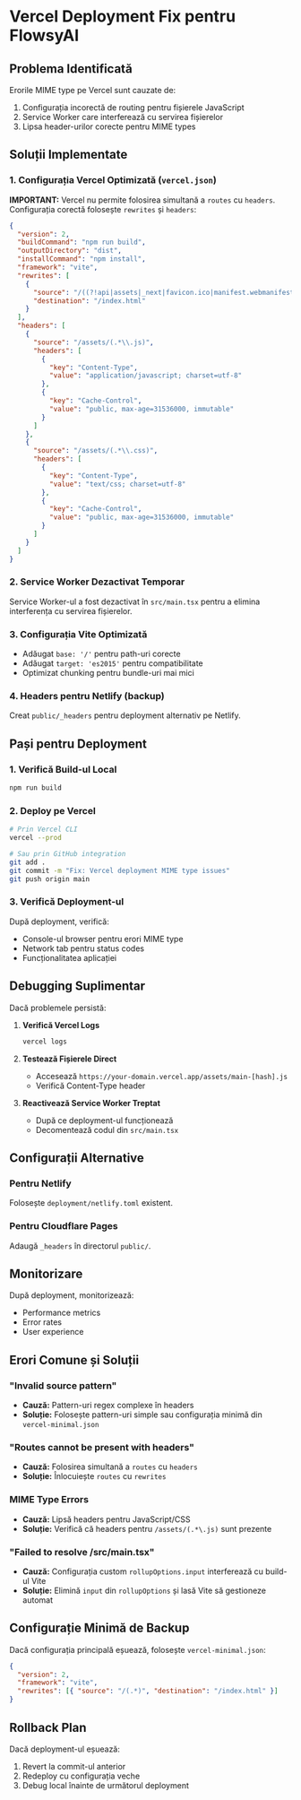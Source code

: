 # Vercel Deployment Fix pentru FlowsyAI

## Problema Identificată

Erorile MIME type pe Vercel sunt cauzate de:

1. Configurația incorectă de routing pentru fișierele JavaScript
2. Service Worker care interferează cu servirea fișierelor
3. Lipsa header-urilor corecte pentru MIME types

## Soluții Implementate

### 1. Configurația Vercel Optimizată (`vercel.json`)

**IMPORTANT:** Vercel nu permite folosirea simultană a `routes` cu `headers`.
Configurația corectă folosește `rewrites` și `headers`:

```json
{
  "version": 2,
  "buildCommand": "npm run build",
  "outputDirectory": "dist",
  "installCommand": "npm install",
  "framework": "vite",
  "rewrites": [
    {
      "source": "/((?!api|assets|_next|favicon.ico|manifest.webmanifest|sw.js|robots.txt).*)",
      "destination": "/index.html"
    }
  ],
  "headers": [
    {
      "source": "/assets/(.*\\.js)",
      "headers": [
        {
          "key": "Content-Type",
          "value": "application/javascript; charset=utf-8"
        },
        {
          "key": "Cache-Control",
          "value": "public, max-age=31536000, immutable"
        }
      ]
    },
    {
      "source": "/assets/(.*\\.css)",
      "headers": [
        {
          "key": "Content-Type",
          "value": "text/css; charset=utf-8"
        },
        {
          "key": "Cache-Control",
          "value": "public, max-age=31536000, immutable"
        }
      ]
    }
  ]
}
```

### 2. Service Worker Dezactivat Temporar

Service Worker-ul a fost dezactivat în `src/main.tsx` pentru a elimina
interferența cu servirea fișierelor.

### 3. Configurația Vite Optimizată

- Adăugat `base: '/'` pentru path-uri corecte
- Adăugat `target: 'es2015'` pentru compatibilitate
- Optimizat chunking pentru bundle-uri mai mici

### 4. Headers pentru Netlify (backup)

Creat `public/_headers` pentru deployment alternativ pe Netlify.

## Pași pentru Deployment

### 1. Verifică Build-ul Local

```bash
npm run build
```

### 2. Deploy pe Vercel

```bash
# Prin Vercel CLI
vercel --prod

# Sau prin GitHub integration
git add .
git commit -m "Fix: Vercel deployment MIME type issues"
git push origin main
```

### 3. Verifică Deployment-ul

După deployment, verifică:

- Console-ul browser pentru erori MIME type
- Network tab pentru status codes
- Funcționalitatea aplicației

## Debugging Suplimentar

Dacă problemele persistă:

1. **Verifică Vercel Logs**

   ```bash
   vercel logs
   ```

2. **Testează Fișierele Direct**

   - Accesează `https://your-domain.vercel.app/assets/main-[hash].js`
   - Verifică Content-Type header

3. **Reactivează Service Worker Treptat**
   - După ce deployment-ul funcționează
   - Decomentează codul din `src/main.tsx`

## Configurații Alternative

### Pentru Netlify

Folosește `deployment/netlify.toml` existent.

### Pentru Cloudflare Pages

Adaugă `_headers` în directorul `public/`.

## Monitorizare

După deployment, monitorizează:

- Performance metrics
- Error rates
- User experience

## Erori Comune și Soluții

### "Invalid source pattern"

- **Cauză:** Pattern-uri regex complexe în headers
- **Soluție:** Folosește pattern-uri simple sau configurația minimă din
  `vercel-minimal.json`

### "Routes cannot be present with headers"

- **Cauză:** Folosirea simultană a `routes` cu `headers`
- **Soluție:** Înlocuiește `routes` cu `rewrites`

### MIME Type Errors

- **Cauză:** Lipsă headers pentru JavaScript/CSS
- **Soluție:** Verifică că headers pentru `/assets/(.*\.js)` sunt prezente

### "Failed to resolve /src/main.tsx"

- **Cauză:** Configurația custom `rollupOptions.input` interferează cu build-ul
  Vite
- **Soluție:** Elimină `input` din `rollupOptions` și lasă Vite să gestioneze
  automat

## Configurație Minimă de Backup

Dacă configurația principală eșuează, folosește `vercel-minimal.json`:

```json
{
  "version": 2,
  "framework": "vite",
  "rewrites": [{ "source": "/(.*)", "destination": "/index.html" }]
}
```

## Rollback Plan

Dacă deployment-ul eșuează:

1. Revert la commit-ul anterior
2. Redeploy cu configurația veche
3. Debug local înainte de următorul deployment

